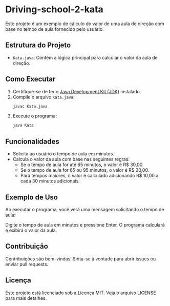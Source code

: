 # Driving-school-2-kata

Este projeto é um exemplo de cálculo do valor de uma aula de direção com base no tempo de aula fornecido pelo usuário.

## Estrutura do Projeto

- `Kata.java`: Contém a lógica principal para calcular o valor da aula de direção.

## Como Executar

1. Certifique-se de ter o [Java Development Kit (JDK)](https://www.oracle.com/java/technologies/javase-jdk11-downloads.html) instalado.
2. Compile o arquivo `Kata.java`:
    ```sh
    javac Kata.java
    ```
3. Execute o programa:
    ```sh
    java Kata
    ```
    
## Funcionalidades

- Solicita ao usuário o tempo de aula em minutos.
- Calcula o valor da aula com base nas seguintes regras:
  - Se o tempo de aula for até 65 minutos, o valor é R$ 30,00.
  - Se o tempo de aula for 65 ou 95 minutos, o valor é R$ 30,00.
  - Para tempos maiores, o valor é calculado adicionando R$ 10,00 a cada 30 minutos adicionais.

## Exemplo de Uso

Ao executar o programa, você verá uma mensagem solicitando o tempo de aula:

Digite o tempo de aula em minutos e pressione Enter. O programa calculará e exibirá o valor da aula.

## Contribuição

Contribuições são bem-vindas! Sinta-se à vontade para abrir issues ou enviar pull requests.

## Licença

Este projeto está licenciado sob a Licença MIT. Veja o arquivo LICENSE para mais detalhes.
